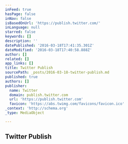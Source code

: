 ```yaml
---
inFeed: true
hasPage: false
inNav: false
isBasedOnUrl: 'https://publish.twitter.com/'
inLanguage: null
starred: false
keywords: []
description: ''
datePublished: '2016-03-18T17:41:35.301Z'
dateModified: '2016-03-18T17:40:58.888Z'
author: []
related: []
app_links: []
title: Twitter Publish
sourcePath: _posts/2016-03-18-twitter-publish.md
published: true
authors: []
publisher:
  name: Twitter
  domain: publish.twitter.com
  url: 'https://publish.twitter.com'
  favicon: 'https://abs.twimg.com/favicons/favicon.ico'
_context: 'http://schema.org'
_type: MediaObject

---
```

<article style=""><h1>Twitter Publish</h1></article>